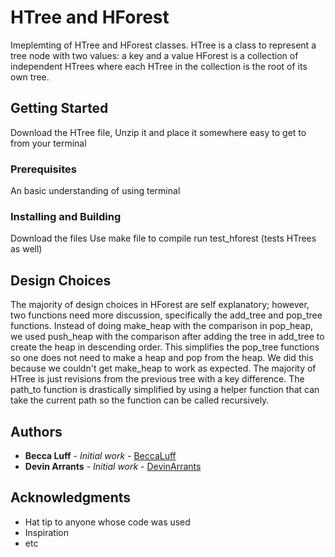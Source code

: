 # HTree and HForest

Imeplemting of HTree and HForest classes.
HTree is a class to represent a tree node with two values: a key and a value
HForest is a collection of independent HTrees where each HTree in the collection is the root of its own tree.

## Getting Started

Download the HTree file, Unzip it and place it somewhere easy to get to from your terminal

### Prerequisites

An basic understanding of using terminal

### Installing and Building

Download the files
Use make file to compile
run test_hforest (tests HTrees as well)

## Design Choices
The majority of design choices in HForest are self explanatory; however, two functions need more discussion,
specifically the add_tree and pop_tree functions. Instead of doing make_heap with the comparison in pop_heap,
we used push_heap with the comparison after adding the tree in add_tree to create the heap in descending order. 
This simplifies the pop_tree functions so one does not need to make a heap and pop from the heap. We did this 
because we couldn't get make_heap to work as expected. 
The majority of HTree is just revisions from the previous tree with a key difference. The path_to function is 
drastically simplified by using a helper function that can take the current path so the function can be called 
recursively. 



## Authors

* **Becca Luff** - *Initial work* - [BeccaLuff](https://github.com/BeccaLuff)
* **Devin Arrants** - *Initial work* - [DevinArrants](https://github.com/DevinArrants)

## Acknowledgments

* Hat tip to anyone whose code was used
* Inspiration
* etc


